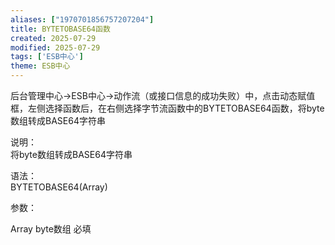 ```yaml
---
aliases: ["1970701856757207204"]
title: BYTETOBASE64函数
created: 2025-07-29
modified: 2025-07-29
tags: ['ESB中心']
theme: ESB中心
---
```


后台管理中心->ESB中心->动作流（或接口信息的成功失败）中，点击动态赋值框，左侧选择函数后，在右侧选择字节流函数中的BYTETOBASE64函数，将byte数组转成BASE64字符串

说明：  
将byte数组转成BASE64字符串

语法：  
BYTETOBASE64(Array)

参数：

Array byte数组 必填